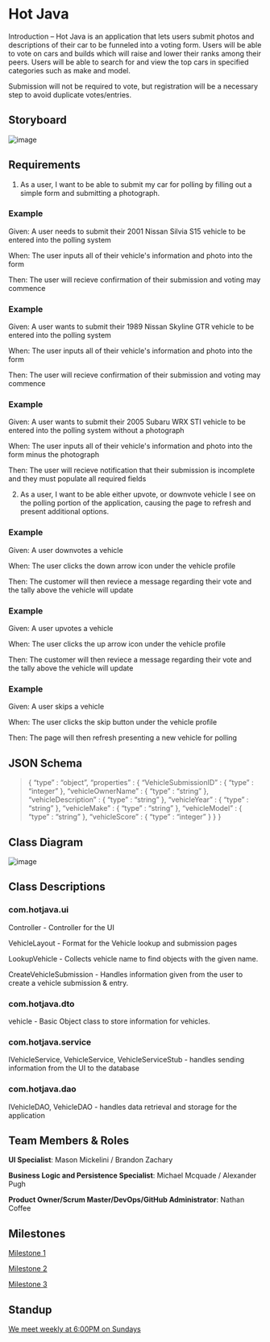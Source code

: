 # Hot Java

Introduction – Hot Java is an application that lets users submit photos and descriptions of their car to be funneled into a voting form. Users will be able to vote on cars and builds which will raise and lower their ranks among their peers. Users will be able to search for and view the top cars in specified categories such as make and model.

Submission will not be required to vote, but registration will be a necessary step to avoid duplicate votes/entries.

## Storyboard

![image](https://user-images.githubusercontent.com/77906864/151719857-563a3985-0a87-4025-9ed9-d33cfc026fad.png)


## Requirements

1. As a user, I want to be able to submit my car for polling by filling out a simple form and submitting a photograph.

### Example

Given: A user needs to submit their 2001 Nissan Silvia S15 vehicle to be entered into the polling system 

When: The user inputs all of their vehicle's information and photo into the form 

Then: The user will recieve confirmation of their submission and voting may commence 


### Example

Given: A user wants to submit their 1989 Nissan Skyline GTR vehicle to be entered into the polling system 

When: The user inputs all of their vehicle's information and photo into the form 

Then: The user will recieve confirmation of their submission and voting may commence 

 
 ### Example

Given: A user wants to submit their 2005 Subaru WRX STI vehicle to be entered into the polling system without a photograph 

When: The user inputs all of their vehicle's information and photo into the form minus the photograph

Then: The user will recieve notification that their submission is incomplete and they must populate all required fields


2. As a user, I want to be able either upvote, or downvote vehicle I see on the polling portion of the application, causing the page to refresh and present additional options.

### Example

Given: A user downvotes a vehicle

When: The user clicks the down arrow icon under the vehicle profile

Then: The customer will then reviece a message regarding their vote and the tally above the vehicle will update

 
 ### Example

Given: A user upvotes a vehicle

When: The user clicks the up arrow icon under the vehicle profile

Then: The customer will then reviece a message regarding their vote and the tally above the vehicle will update

 
 ### Example

Given: A user skips a vehicle

When: The user clicks the skip button under the vehicle profile

Then: The page will then refresh presenting a new vehicle for polling

## JSON Schema

>{ 
>	“type” : “object”, 
>		“properties” : { 
>			“VehicleSubmissionID” : { 
>				“type” : “integer” 
>			}, 
>			“vehicleOwnerName” : {
>				“type” : “string”
>			}, 
>			“vehicleDescription” : {
>				“type” : “string”
>			}, 
>			“vehicleYear” : {
>				“type” : “string” 
>			}, 
>			“vehicleMake” : {
>				“type” : “string”
>			}, 
>			“vehicleModel” : {
>				“type” : “string”
>			}, 
>			“vehicleScore” : {
>				“type” : “integer”
>			}
>		}
>	} 

## Class Diagram

![image](https://user-images.githubusercontent.com/70348037/151722658-a12fff0e-7a27-46ec-8d4c-0aab09fb7e23.jpg)

## Class Descriptions

### com.hotjava.ui

Controller - Controller for the UI

VehicleLayout - Format for the Vehicle lookup and submission pages

LookupVehicle - Collects vehicle name to find objects with the given name.

CreateVehicleSubmission - Handles information given from the user to create a vehicle submission & entry.


### com.hotjava.dto

vehicle - Basic Object class to store information for vehicles.


### com.hotjava.service

IVehicleService, VehicleService, VehicleServiceStub - handles sending information from the UI to the database


### com.hotjava.dao

IVehicleDAO, VehicleDAO - handles data retrieval and storage for the application

## Team Members & Roles

**UI Specialist**: Mason Mickelini / Brandon Zachary

**Business Logic and Persistence Specialist**: Michael Mcquade / Alexander Pugh

**Product Owner/Scrum Master/DevOps/GitHub Administrator**: Nathan Coffee

## Milestones

[Milestone 1](https://github.com/coffee-ns/hotjava/milestone/1)

[Milestone 2](https://github.com/coffee-ns/hotjava/milestone/2)

[Milestone 3](https://github.com/coffee-ns/hotjava/milestone/3)

## Standup

[We meet weekly at 6:00PM on Sundays](https://teams.microsoft.com/l/meetup-join/19%3ameeting_ZGM4NjIwYTYtYmQzYi00OWUzLWIxYmUtODFhZGMwZjMyYzNj%40thread.v2/0?context=%7b%22Tid%22%3a%22f5222e6c-5fc6-48eb-8f03-73db18203b63%22%2c%22Oid%22%3a%22f763efca-3726-4129-8023-2d5dda742031%22%7d)
